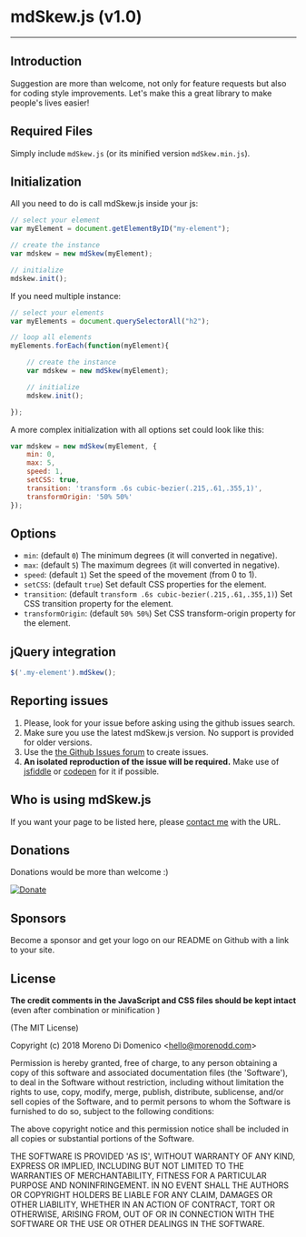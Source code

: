 # mdSkew.js (v1.0)

---

## Introduction
Suggestion are more than welcome, not only for feature requests but also for coding style improvements.
Let's make this a great library to make people's lives easier!

## Required Files
Simply include `mdSkew.js` (or its minified version `mdSkew.min.js`).

## Initialization
All you need to do is call mdSkew.js inside your js:
```javascript
// select your element
var myElement = document.getElementByID("my-element");

// create the instance
var mdskew = new mdSkew(myElement);

// initialize
mdskew.init();
```

If you need multiple instance:
```javascript
// select your elements
var myElements = document.querySelectorAll("h2");

// loop all elements
myElements.forEach(function(myElement){

	// create the instance
	var mdskew = new mdSkew(myElement);

	// initialize
	mdskew.init();

});
```

A more complex initialization with all options set could look like this:
```javascript
var mdskew = new mdSkew(myElement, {
	min: 0,
	max: 5,
	speed: 1,
	setCSS: true,
	transition: 'transform .6s cubic-bezier(.215,.61,.355,1)',
	transformOrigin: '50% 50%'
});
```
## Options
- `min`: (default `0`) The minimum degrees (it will converted in negative).
- `max`: (default `5`) The maximum degrees (it will converted in negative).
- `speed`: (default `1`) Set the speed of the movement (from 0 to 1).
- `setCSS`: (default `true`) Set default CSS properties for the element.
- `transition`: (default `transform .6s cubic-bezier(.215,.61,.355,1)`) Set CSS transition property for the element.
- `transformOrigin`: (default `50% 50%`) Set CSS transform-origin property for the element.

## jQuery integration
```javascript
$('.my-element').mdSkew();
```

## Reporting issues
1. Please, look for your issue before asking using the github issues search.
2. Make sure you use the latest mdSkew.js version. No support is provided for older versions.
3. Use the [the Github Issues forum](https://github.com/MorenoDD/mdSkew.js/issues) to create issues.
4. **An isolated reproduction of the issue will be required.** Make use of [jsfiddle](https://jsfiddle.net) or [codepen](http://codepen.io) for it if possible.

## Who is using mdSkew.js
If you want your page to be listed here, please <a href="mailto:hello@morenodd.com">contact me</a> with the URL.

## Donations
Donations would be more than welcome :)

[![Donate](https://www.paypalobjects.com/en_US/GB/i/btn/btn_donateCC_LG.gif)](https://www.paypal.com/cgi-bin/webscr?cmd=_donations&business=YXUWQZLQPRBKN&lc=GB&item_name=Moreno%20Di%20Domenico&item_number=mdSkew&no_note=0&cn=Aggiungi%20istruzioni%20speciali%20per%20il%20venditore%3a&no_shipping=2&currency_code=EUR&bn=PP%2dDonationsBF%3abtn_donateCC_LG%2egif%3aNonHosted)

## Sponsors
Become a sponsor and get your logo on our README on Github with a link to your site. 

## License

**The credit comments in the JavaScript and CSS files should be kept intact** (even after combination or minification )

(The MIT License)

Copyright (c) 2018 Moreno Di Domenico &lt;hello@morenodd.com&gt;

Permission is hereby granted, free of charge, to any person obtaining
a copy of this software and associated documentation files (the
'Software'), to deal in the Software without restriction, including
without limitation the rights to use, copy, modify, merge, publish,
distribute, sublicense, and/or sell copies of the Software, and to
permit persons to whom the Software is furnished to do so, subject to
the following conditions:

The above copyright notice and this permission notice shall be
included in all copies or substantial portions of the Software.

THE SOFTWARE IS PROVIDED 'AS IS', WITHOUT WARRANTY OF ANY KIND,
EXPRESS OR IMPLIED, INCLUDING BUT NOT LIMITED TO THE WARRANTIES OF
MERCHANTABILITY, FITNESS FOR A PARTICULAR PURPOSE AND NONINFRINGEMENT.
IN NO EVENT SHALL THE AUTHORS OR COPYRIGHT HOLDERS BE LIABLE FOR ANY
CLAIM, DAMAGES OR OTHER LIABILITY, WHETHER IN AN ACTION OF CONTRACT,
TORT OR OTHERWISE, ARISING FROM, OUT OF OR IN CONNECTION WITH THE
SOFTWARE OR THE USE OR OTHER DEALINGS IN THE SOFTWARE.